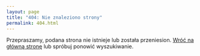 ```yaml
---
layout: page
title: "404: Nie znaleziono strony"
permalink: 404.html
---
```


<p class="lead">Przepraszamy, podana strona nie istnieje lub została przeniesion. <a href="{{ site.baseurl }}
/">Wróć na główną stronę</a> lub spróbuj ponowić wyszukiwanie.</p>
